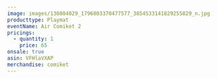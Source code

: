 ```yaml
---
image: images/130804029_1796803370477577_3854533141829255829_n.jpg
producttype: Playmat
eventName: Air Comiket 2
pricings:
  - quantity: 1
    price: 65
onsale: true
asin: VFHlaVXAP
merchandise: comiket
---
```

